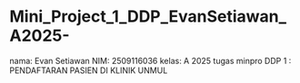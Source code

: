 # Mini_Project_1_DDP_EvanSetiawan_A2025-
nama: Evan Setiawan NIM: 2509116036 kelas: A 2025 tugas minpro DDP 1 : PENDAFTARAN PASIEN DI KLINIK UNMUL
